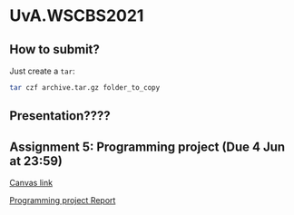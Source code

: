 # UvA.WSCBS2021

## How to submit?
Just create a `tar`:
```bash
tar czf archive.tar.gz folder_to_copy
```

## Presentation????

## Assignment 5: Programming project (Due 4 Jun at 23:59)
[Canvas link](https://canvas.uva.nl/courses/21462/assignments/229782)

[Programming project Report](https://www.overleaf.com/9792538461mbkkmwvzfdgg)
